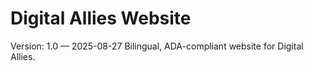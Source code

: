 # Digital Allies Website
Version: 1.0 — 2025-08-27
Bilingual, ADA-compliant website for Digital Allies.
